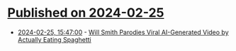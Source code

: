 # [Published on 2024-02-25](index.md)

* [2024-02-25, 15:47:00](https://soylentnews.org/article.pl?sid=24/02/24/1418256&from=rss) - [Will Smith Parodies Viral AI-Generated Video by Actually Eating Spaghetti](https://soylentnews.org/article.pl?sid=24/02/24/1418256&from=rss)
